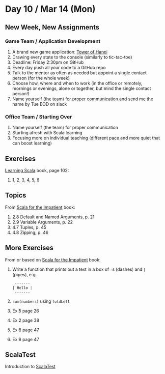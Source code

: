 # Day 10 / Mar 14 (Mon)

## New Week, New Assignments

### Game Team / Application Development

1. A brand new game application: [Tower of Hanoi](https://en.wikipedia.org/wiki/Tower_of_Hanoi)
1. Drawing every state to the console (similarly to tic-tac-toe)
1. Deadline: Friday 2:30pm on GitHub
1. Every day push all your code to a GitHub repo
1. Talk to the mentor as often as needed but appoint a single contact person (for the whole week)
1. Choose how, where and when to work (in the office or remotely, mornings or evenings, alone or together, but mind the single contact person!)
1. Name yourself (the team) for proper communication and send me the name by Tue EOD on slack

### Office Team / Starting Over

1. Name yourself (the team) for proper communication
1. Starting afresh with Scala learning
1. Focusing more on individual teaching (different pace and more quiet that can boost learning)

## Exercises

[Learning Scala](https://www.oreilly.com/library/view/learning-scala/9781449368814/) book, page 102:

1. 1, 2, 3, 4, 5, 6

## Topics

From [Scala for the Impatient](https://horstmann.com/scala/) book:

1. 2.8 Default and Named Arguments, p. 21
1. 2.9 Variable Arguments, p. 22
1. 4.7 Tuples, p. 45
1. 4.8 Zipping, p. 46

## More Exercises

From or based on [Scala for the Impatient](https://horstmann.com/scala/) book:

1. Write a function that prints out a text in a box of `-`s (dashes) and `|` (pipes), e.g.

        -------
       | Hello |
        -------

1. `sum(numbers)` using `foldLeft`
1. Ex 5 page 26
1. Ex 2 page 38
1. Ex 8 page 47
1. Ex 9 page 47

## ScalaTest

Introduction to [ScalaTest](https://www.scalatest.org/)
